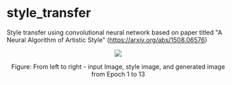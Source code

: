 # style_transfer
Style transfer using convolutional neural network based on paper titled "A Neural Algorithm of Artistic Style" (https://arxiv.org/abs/1508.06576)

<p align="center">
  <img src="https://github.com/rrwiyatn/deeplearning-ai/blob/master/style_transfer/data/animation.gif">
</p>
<p align="center">
  Figure: From left to right - input Image, style image, and generated image from Epoch 1 to 13
</p>
